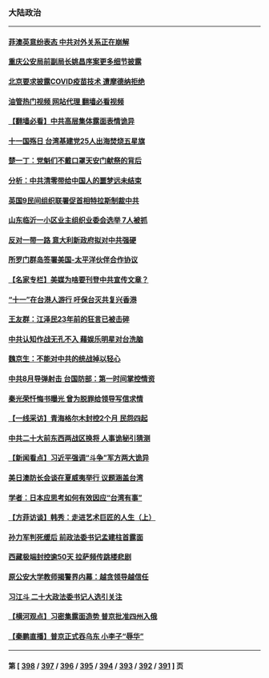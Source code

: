 ### 大陆政治
---
#### [菲澳英意纷表态 中共对外关系正在崩解](../../pages/ncid277/n13837131.md?10021645) 
#### [重庆公安局前副局长姚昌序案更多细节披露](../../pages/ncid277/n13837134.md?10021645) 
#### [北京要求披露COVID疫苗技术 遭摩德纳拒绝](../../pages/ncid277/n13836871.md?10021645) 
#### [油管热门视频 网站代理 翻墙必看视频](http://209.222.30.114:81/youtube.html?10021645)
#### [【翻墙必看】中共高层集体露面表情诡异](../../pages/ncid277/n13837050.md?10021645) 
#### [十一国殇日 台湾基建党25人出海焚烧五星旗](../../pages/ncid277/n13836982.md?10021645) 
#### [楚一丁：党魁们不戴口罩天安门献祭的背后](../../pages/ncid277/n13837002.md?10021645) 
#### [分析：中共清零带给中国人的噩梦远未结束](../../pages/ncid277/n13836961.md?10021645) 
#### [英国9民间组织联署促首相特拉斯制裁中共](../../pages/ncid277/n13836933.md?10021645) 
#### [山东临沂一小区业主组织业委会选举 7人被抓](../../pages/ncid277/n13836918.md?10021645) 
#### [反对一带一路 意大利新政府拟对中共强硬](../../pages/ncid277/n13836853.md?10021645) 
#### [所罗门群岛签署美国-太平洋伙伴合作协议](../../pages/ncid277/n13836866.md?10021645) 
#### [【名家专栏】美媒为啥要刊登中共宣传文章？](../../pages/ncid277/n13836801.md?10021645) 
#### [“十一”在台港人游行 吁保台灭共复兴香港](../../pages/ncid277/n13836819.md?10021645) 
#### [王友群：江泽民23年前的狂言已被击碎](../../pages/ncid277/n13836529.md?10021645) 
#### [中共认知作战无孔不入 藉娱乐明星对台洗脑](../../pages/ncid277/n13836744.md?10021645) 
#### [魏京生：不能对中共的统战掉以轻心](../../pages/ncid277/n13836743.md?10021645) 
#### [中共8月导弹射击 台国防部：第一时间掌控情资](../../pages/ncid277/n13836672.md?10021645) 
#### [秦光荣忏悔书曝光 曾为脱罪给领导写信求情](../../pages/ncid277/n13836690.md?10021645) 
#### [【一线采访】青海格尔木封控2个月 民怨四起](../../pages/ncid277/n13836720.md?10021645) 
#### [中共二十大前东西两战区换将 人事诡秘引猜测](../../pages/ncid277/n13836700.md?10021645) 
#### [【新闻看点】习近平强调“斗争”军方两大诡异](../../pages/ncid277/n13836385.md?10021645) 
#### [美日澳防长会谈在夏威夷举行 议题涵盖台湾](../../pages/ncid277/n13836618.md?10021645) 
#### [学者：日本应思考如何有效因应“台湾有事”](../../pages/ncid277/n13836569.md?10021645) 
#### [【方菲访谈】韩秀：走进艺术巨匠的人生（上）](../../pages/ncid277/n13836429.md?10021645) 
#### [孙力军判死缓后 前政法委书记孟建柱首露面](../../pages/ncid277/n13836573.md?10021645) 
#### [西藏极端封控逾50天 拉萨频传跳楼悲剧](../../pages/ncid277/n13836551.md?10021645) 
#### [原公安大学教师揭警界内幕：越贪领导越信任](../../pages/ncid277/n13836547.md?10021645) 
#### [习江斗 二十大政法委书记人选引关注](../../pages/ncid277/n13836416.md?10021645) 
#### [【横河观点】习密集露面造势 普京批准四州入俄](../../pages/ncid277/n13836438.md?10021645) 
#### [【秦鹏直播】普京正式吞乌东 小李子“辱华”](../../pages/ncid277/n13836434.md?10021645) 

---
#### 第 [ [398](./398.md?10021645) / [397](./397.md?10021645) / [396](./396.md?10021645) / [395](./395.md?10021645) / [394](./394.md?10021645) / [393](./393.md?10021645) / [392](./392.md?10021645) / [391](./391.md?10021645) ] 页
